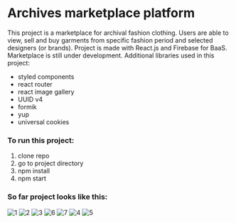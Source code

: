 # Archives marketplace platform

This project is a marketplace for archival fashion clothing. Users are able to view, sell and buy garments from specific fashion period and selected designers (or brands). Project is made with React.js and Firebase for BaaS. Marketplace is still under development.
Additional libraries used in this project:

* styled components
* react router
* react image gallery
* UUID v4
* formik
* yup
* universal cookies

### To run this project:
1. clone repo
2. go to project directory
3. npm install
4. npm start

### So far project looks like this:
![1](https://user-images.githubusercontent.com/73420865/195429639-a249d09c-8fb7-4a12-b6a1-a921253d73b5.png)
![2](https://user-images.githubusercontent.com/73420865/195429645-6f40c1d9-75fe-4606-9926-f4746d53bbcc.png)
![3](https://user-images.githubusercontent.com/73420865/195429654-c7caa690-3cf0-4306-8170-e284279b24ba.png)
![6](https://user-images.githubusercontent.com/73420865/195810789-8d8c05b9-1f1a-43b1-bed0-e744b1d89d96.png)
![7](https://user-images.githubusercontent.com/73420865/195810810-88e8b8b7-8055-4468-8376-974117940fdf.png)
![4](https://user-images.githubusercontent.com/73420865/195429665-e35cd371-3e59-4762-b6e0-5b7bcd1c440e.png)
![5](https://user-images.githubusercontent.com/73420865/195429668-7bf7252d-08d0-43cd-a410-dc44b0f7f9e3.png)
